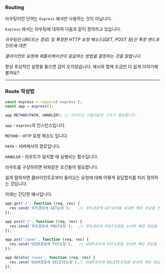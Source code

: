 ### Routing

라우팅이란 단어는 `Express` 에서만 사용하는 것이 아닙니다. 

`Express` 에서는 라우팅에 대하여 다음과 같이 정의하고 있습니다.

*라우팅은 URI(또는 경로) 및 특정한 HTTP 요청 메소드(GET, POST 등)인 특정 엔드포인트에 대한* 

*클라이언트 요청에 애플리케이션이 응답하는 방법을 결정하는 것을 말합니다.* 

항상 추상적인 설명을 들으면 감이 오지않습니다. 예시와 함께 조금만 더 쉽게 이야기해볼까요?

---

### Route 작성법

```jsx
const express = require('express');
const app = express();

app.METHOD(PATH, HANDLER); // 라우트는 다음과같은 구조가 필요합니다.
```

`app` - `express`의 인스턴스입니다.

`METHOD` - `HTTP` 요청 메소드 입니다.

`PATH` - 서버에서의 경로입니다.

`HANDLER` - 라우트가 일치할 때 실행되는 함수입니다.

라우트를 구성하려면 위와같은 조건들이 필요합니다.

쉽게 말하자면 클라이언트로부터 들어오는 요청에 대해 어떻게 응답할지를 미리 정의하는 것입니다.

아래는 간단한 예시입니다.

```jsx
app.get('/', function (req, res) {
  res.send('루트경로에 GET요청');    // 루트경로에 GET요청을 보내면 해당 응답을 전송합니다.
});

app.post('/', function (req, res) {
  res.send('루트경로에 POST요청');   // 루트경로에 POST요청을 보내면 해당 응답을 전송합니다.
});

app.put('/user', function (req, res) {
  res.send('USER경로에 PUT요청');   // USER경로에 PUT요청을 보내면 해당 응답을 전송합니다.
});

app.delete('/user', function (req, res) {
  res.send('USER경로에 DELETE요청');// USER경로에 DELETE요청을 보내면 해당 응답을 전송합니다. 
});
```